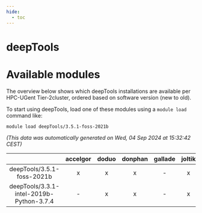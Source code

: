 ```yaml
---
hide:
  - toc
---
```


deepTools
=========

# Available modules


The overview below shows which deepTools installations are available per HPC-UGent Tier-2cluster, ordered based on software version (new to old).

To start using deepTools, load one of these modules using a `module load` command like:

```shell
module load deepTools/3.5.1-foss-2021b
```

*(This data was automatically generated on Wed, 04 Sep 2024 at 15:32:42 CEST)*  

| |accelgor|doduo|donphan|gallade|joltik|shinx|skitty|
| :---: | :---: | :---: | :---: | :---: | :---: | :---: | :---: |
|deepTools/3.5.1-foss-2021b|x|x|x|-|x|-|x|
|deepTools/3.3.1-intel-2019b-Python-3.7.4|-|x|x|-|x|-|x|

